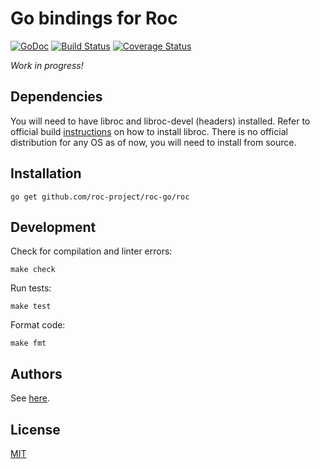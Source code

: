 # Go bindings for Roc

[![GoDoc](https://godoc.org/github.com/roc-project/roc-go/roc?status.svg)](https://godoc.org/github.com/roc-project/roc-go/roc) [![Build Status](https://travis-ci.org/roc-project/roc-go.svg?branch=master)](https://travis-ci.org/roc-project/roc-go) [![Coverage Status](https://coveralls.io/repos/github/roc-project/roc-go/badge.svg?branch=master)](https://coveralls.io/github/roc-project/roc-go?branch=master)

_Work in progress!_

## Dependencies

You will need to have libroc and libroc-devel (headers) installed. Refer to official build [instructions](https://roc-project.github.io/roc/docs/building.html) on how to install libroc. There is no official distribution for any OS as of now, you will need to install from source.

## Installation

```
go get github.com/roc-project/roc-go/roc
```

## Development

Check for compilation and linter errors:

```
make check
```

Run tests:

```
make test
```

Format code:

```
make fmt
```

## Authors

See [here](https://github.com/roc-project/roc-go/graphs/contributors).

## License

[MIT](LICENSE)
